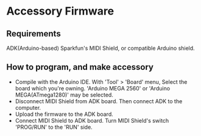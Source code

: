 Accessory Firmware
===============

Requirements
----
ADK(Arduino-based)
Sparkfun's MIDI Shield, or compatible Arduino shield.

How to program, and make accessory
----
* Compile with the Arduino IDE. With 'Tool' > 'Board' menu, Select the board which you're owning. 'Arduino MEGA 2560' or 'Arduino MEGA(ATmega1280)' may be selected.
* Disconnect MIDI Shield from ADK board. Then connect ADK to the computer.
* Upload the firmware to the ADK board.
* Connect MIDI Shield to ADK board. Turn MIDI Shield's switch 'PROG/RUN' to the 'RUN' side.
